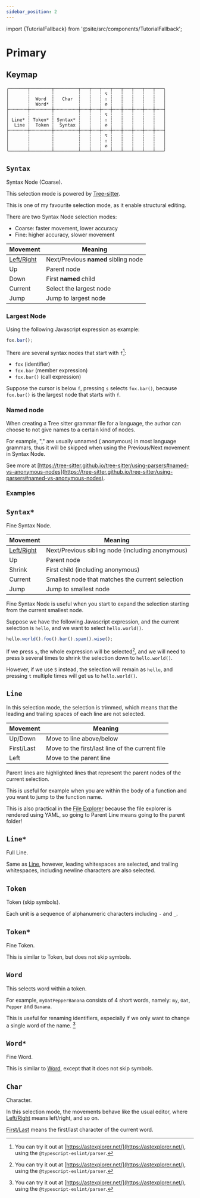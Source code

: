 ```yaml
---
sidebar_position: 2
---
```


import {TutorialFallback} from '@site/src/components/TutorialFallback';

# Primary

## Keymap

```
╭───────┬────────┬─────────┬───┬───┬───┬───┬───┬───┬───┬───╮
│       ┆        ┆         ┆   ┆   ┆ ⌥ ┆   ┆   ┆   ┆   ┆   │
│       ┆  Word  ┆   Char  ┆   ┆   ┆ ⇧ ┆   ┆   ┆   ┆   ┆   │
│       ┆  Word* ┆         ┆   ┆   ┆ ∅ ┆   ┆   ┆   ┆   ┆   │
├╌╌╌╌╌╌╌┼╌╌╌╌╌╌╌╌┼╌╌╌╌╌╌╌╌╌┼╌╌╌┼╌╌╌┼╌╌╌┼╌╌╌┼╌╌╌┼╌╌╌┼╌╌╌┼╌╌╌┤
│       ┆        ┆         ┆   ┆   ┆ ⌥ ┆   ┆   ┆   ┆   ┆   │
│ Line* ┆ Token* ┆ Syntax* ┆   ┆   ┆ ⇧ ┆   ┆   ┆   ┆   ┆   │
│  Line ┆  Token ┆  Syntax ┆   ┆   ┆ ∅ ┆   ┆   ┆   ┆   ┆   │
├╌╌╌╌╌╌╌┼╌╌╌╌╌╌╌╌┼╌╌╌╌╌╌╌╌╌┼╌╌╌┼╌╌╌┼╌╌╌┼╌╌╌┼╌╌╌┼╌╌╌┼╌╌╌┼╌╌╌┤
│       ┆        ┆         ┆   ┆   ┆ ⌥ ┆   ┆   ┆   ┆   ┆   │
│       ┆        ┆         ┆   ┆   ┆ ⇧ ┆   ┆   ┆   ┆   ┆   │
│       ┆        ┆         ┆   ┆   ┆ ∅ ┆   ┆   ┆   ┆   ┆   │
╰───────┴────────┴─────────┴───┴───┴───┴───┴───┴───┴───┴───╯
```

## `Syntax`

Syntax Node (Coarse).

This selection mode is powered by [Tree-sitter](https://github.com/tree-sitter).

This is one of my favourite selection mode, as it enable structural editing.

There are two Syntax Node selection modes:

- Coarse: faster movement, lower accuracy
- Fine: higher accuracy, slower movement

| Movement                                       | Meaning                              |
| ---------------------------------------------- | ------------------------------------ |
| [Left/Right](../core-movements.md#--leftright) | Next/Previous **named** sibling node |
| Up                                             | Parent node                          |
| Down                                           | First **named** child                |
| Current                                        | Select the largest node              |
| Jump                                           | Jump to largest node                 |

### Largest Node

Using the following Javascript expression as example:

```js
fox.bar();
```

There are several syntax nodes that start with `f`[^1]:

- `fox` (identifier)
- `fox.bar` (member expression)
- `fox.bar()` (call expression)

Suppose the cursor is below `f`, pressing `s` selects `fox.bar()`, because `fox.bar()` is the largest node that starts with `f`.

[^1]: You can try it out at [https://astexplorer.net/](https://astexplorer.net/), using the `@typescript-eslint/parser`.

### Named node

When creating a Tree sitter grammar file for a language, the author can choose
to not give names to a certain kind of nodes.

For example, "," are usually unnamed (
anonymous) in most language grammars, thus it will be skipped when using the
Previous/Next movement in Syntax Node.

See more at [https://tree-sitter.github.io/tree-sitter/using-parsers#named-vs-anonymous-nodes](https://tree-sitter.github.io/tree-sitter/using-parsers#named-vs-anonymous-nodes).

### Examples

<TutorialFallback filename="syntax-node"/>

## `Syntax*`

Fine Syntax Node.

| Movement                                       | Meaning                                          |
| ---------------------------------------------- | ------------------------------------------------ |
| [Left/Right](../core-movements.md#--leftright) | Next/Previous sibling node (including anonymous) |
| Up                                             | Parent node                                      |
| Shrink                                         | First child (including anonymous)                |
| Current                                        | Smallest node that matches the current selection |
| Jump                                           | Jump to smallest node                            |

Fine Syntax Node is useful when you start to expand the selection starting from the current smallest node.

Suppose we have the following Javascript expression, and the current selection is `hello`, and we want to select `hello.world()`.

```js
hello.world().foo().bar().spam().wise();
```

If we press `s`, the whole expression will be selected[^1], and we will need to press `b` several times to shrink the selection down to `hello.world()`.

However, if we use `S` instead, the selection will remain as `hello`, and pressing `t` multiple times will get us to `hello.world()`.

[^1]: See [Largest Node](#largest-node)

## `Line`

In this selection mode, the selection is trimmed, which means that the leading
and trailing spaces of each line are not selected.

| Movement   | Meaning                                         |
| ---------- | ----------------------------------------------- |
| Up/Down    | Move to line above/below                        |
| First/Last | Move to the first/last line of the current file |
| Left       | Move to the parent line                         |

Parent lines are highlighted lines that represent the parent nodes of the current selection.

This is useful for example when you are within the body of a function and you want to jump to the function name.

This is also practical in the [File Explorer](../../components/file-explorer.md) because the file explorer is rendered using YAML, so going to Parent Line means going to the parent folder!

<TutorialFallback filename="line"/>

## `Line*`

Full Line.

Same as [Line](#line), however, leading whitespaces are selected, and trailing whitespaces, including newline characters are also selected.

## `Token`

Token (skip symbols).

Each unit is a sequence of alphanumeric characters including `-` and `_`.

<TutorialFallback filename="token"/>

[^1]: This is possible because even Prompt is an editor, so the Word mode also works there. See [Core Concepts](../../core-concepts.md#2-every-component-is-a-buffereditor)

## `Token*`

Fine Token.

This is similar to Token, but does not skip symbols.

<TutorialFallback filename="token-fine"/>

## `Word`

This selects word within a token.

For example, `myOatPepperBanana` consists of 4 short words, namely: `my`, `Oat`, `Pepper` and `Banana`.

This is useful for renaming identifiers, especially if we only want to change a single word of the name. [^1]

<TutorialFallback filename="word"/>

## `Word*`

Fine Word.

This is similar to [Word](#word), except that it does not skip symbols.

<TutorialFallback filename="fine-word"/>

## `Char`

Character.

In this selection mode, the movements behave like the usual editor, where [Left/Right](./../core-movements.md#--leftright) means left/right, and so on.

[First/Last](./../core-movements.md#--firstlast) means the first/last character of the current word.

<TutorialFallback filename="char"/>
